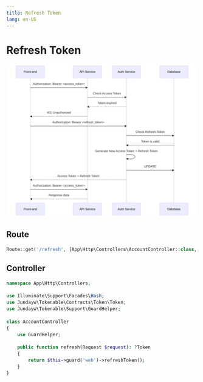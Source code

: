 ```yaml
---
title: Refresh Token
lang: en-US
---
```


# Refresh Token

![Refresh Token](/assets/en/refresh.svg)

## Route

```php
Route::get('/refresh', [App\Http\Controllers\AccountController::class, 'refresh']);
```

## Controller

```php
namespace App\Http\Controllers;

use Illuminate\Support\Facades\Hash;
use Jundayw\Tokenable\Contracts\Token\Token;
use Jundayw\Tokenable\Support\GuardHelper;

class AccountController
{
    use GuardHelper;

    public function refresh(Request $request): ?Token
    {
        return $this->guard('web')->refreshToken();
    }
}
```
